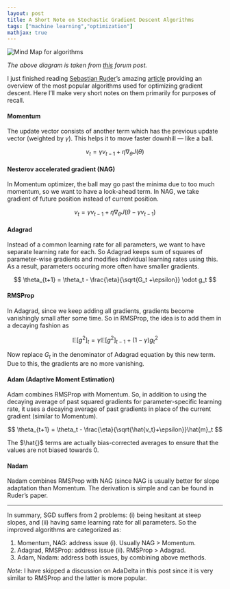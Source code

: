 ```yaml
---
layout: post
title: A Short Note on Stochastic Gradient Descent Algorithms
tags: ["machine learning","optimization"]
mathjax: true
---
```


![Mind Map for algorithms](/static/img/13/mindmap.png)

*The above diagram is taken from [this](http://forums.fast.ai/t/how-do-we-decide-the-optimizer-used-for-training/1829/6) forum post.*

I just finished reading [Sebastian Ruder](http://ruder.io/)’s amazing [article](https://arxiv.org/abs/1609.04747) providing an overview of the most popular algorithms used for optimizing gradient descent. Here I’ll make very short notes on them primarily for purposes of recall.

#### Momentum

The update vector consists of another term which has the previous update vector (weighted by $\gamma$). This helps it to move faster downhill — like a ball.

$$ v_t = \gamma v_{t-1} + \eta \nabla_{\theta}J(\theta) $$

#### Nesterov accelerated gradient (NAG)

In Momentum optimizer, the ball may go past the minima due to too much momentum, so we want to have a look-ahead term. In NAG, we take gradient of future position instead of current position.

$$ v_t = \gamma v_{t-1} + \eta \nabla_{\theta}J(\theta - \gamma v_{t-1}) $$

#### Adagrad

Instead of a common learning rate for all parameters, we want to have separate learning rate for each. So Adagrad keeps sum of squares of parameter-wise gradients and modifies individual learning rates using this. As a result, parameters occuring more often have smaller gradients.

$$ \theta_{t+1} = \theta_t - \frac{\eta}{\sqrt{G_t +\epsilon}} \odot g_t $$

#### RMSProp

In Adagrad, since we keep adding all gradients, gradients become vanishingly small after some time. So in RMSProp, the idea is to add them in a decaying fashion as

$$ \mathbb{E}[g^2]_t = \gamma \mathbb{E}[g^2]_{t-1} + (1-\gamma)g_t^2 $$

Now replace $G_t$ in the denominator of Adagrad equation by this new term. Due to this, the gradients are no more vanishing.

#### Adam (Adaptive Moment Estimation)

Adam combines RMSProp with Momentum. So, in addition to using the decaying average of past squared gradients for parameter-specific learning rate, it uses a decaying average of past gradients in place of the current gradient (similar to Momentum).

$$ \theta_{t+1} = \theta_t - \frac{\eta}{\sqrt{\hat{v_t}+\epsilon}}\hat{m}_t $$

The $\hat{}$ terms are actually bias-corrected averages to ensure that the values are not biased towards 0.

#### Nadam

Nadam combines RMSProp with NAG (since NAG is usually better for slope adaptation than Momentum. The derivation is simple and can be found in Ruder’s paper.

*****

In summary, SGD suffers from 2 problems: (i) being hesitant at steep slopes, and (ii) having same learning rate for all parameters. So the improved algorithms are categorized as:

1.  Momentum, NAG: address issue (i). Usually NAG > Momentum.
2.  Adagrad, RMSProp: address issue (ii). RMSProp > Adagrad.
3.  Adam, Nadam: address both issues, by combining above methods.

*Note*: I have skipped a discussion on AdaDelta in this post since it is very similar to RMSProp and the latter is more popular.